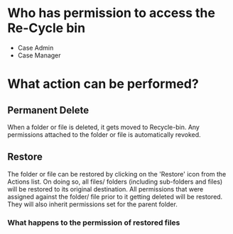 # Who has permission to access the Re-Cycle bin
 * Case Admin
 * Case Manager

# What action can be performed?

## Permanent Delete

When a folder or file is deleted, it gets moved to Recycle-bin. Any permissions attached to the folder or file is automatically revoked.

## Restore

The folder or file can be restored by clicking on the 'Restore' icon from the Actions list. On doing so, all files/ folders (including sub-folders and files) will be restored to its original destination. All permissions that were assigned against the folder/ file prior to it getting deleted will be restored. They will also inherit permissions set for the parent folder. 

### What happens to the permission of restored files
